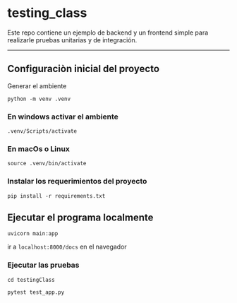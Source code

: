 # testing_class
Este repo contiene un ejemplo de backend y un frontend simple para realizarle pruebas unitarias y de integración.

---

## Configuraciòn inicial del proyecto

Generar el ambiente

`python -m venv .venv`

### En windows activar el ambiente

`.venv/Scripts/activate`

### En macOs o Linux

`source .venv/bin/activate`

### Instalar los requerimientos del proyecto

`pip install -r requirements.txt`

## Ejecutar el programa localmente

`uvicorn main:app`

ir a `localhost:8000/docs` en el navegador


### Ejecutar las pruebas

`cd testingClass`

`pytest test_app.py`
